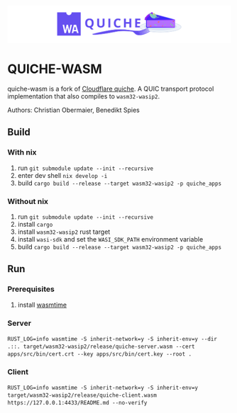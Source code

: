 ![quiche-wasm](quiche-wasm.svg)

# QUICHE-WASM

quiche-wasm is a fork of [Cloudflare quiche]. A QUIC transport protocol implementation that also compiles to `wasm32-wasip2`.

Authors: Christian Obermaier, Benedikt Spies

[Cloudflare quiche]: https://github.com/cloudflare/quiche

## Build

### With nix
1. run `git submodule update --init --recursive`
2. enter dev shell `nix develop -i`
3. build `cargo build --release --target wasm32-wasip2 -p quiche_apps`

### Without nix
1. run `git submodule update --init --recursive`
2. install `cargo`
3. install `wasm32-wasip2` rust target
4. install `wasi-sdk` and set the `WASI_SDK_PATH` environment variable
5. build `cargo build --release --target wasm32-wasip2 -p quiche_apps`

## Run

### Prerequisites
1. install [wasmtime]

[wasmtime]: https://github.com/bytecodealliance/wasmtime

### Server
`RUST_LOG=info wasmtime -S inherit-network=y -S inherit-env=y --dir .::. target/wasm32-wasip2/release/quiche-server.wasm --cert apps/src/bin/cert.crt --key apps/src/bin/cert.key --root .`

### Client
`RUST_LOG=info wasmtime -S inherit-network=y -S inherit-env=y target/wasm32-wasip2/release/quiche-client.wasm https://127.0.0.1:4433/README.md --no-verify`
